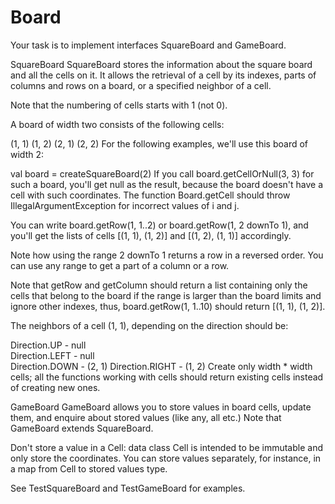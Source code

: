 # Board
Your task is to implement interfaces SquareBoard and GameBoard.

SquareBoard
SquareBoard stores the information about the square board and all the cells on it. It allows the retrieval of a cell by its indexes, parts of columns and rows on a board, or a specified neighbor of a cell.

Note that the numbering of cells starts with 1 (not 0).

A board of width two consists of the following cells:

(1, 1) (1, 2)
(2, 1) (2, 2)
For the following examples, we'll use this board of width 2:

val board = createSquareBoard(2)
If you call board.getCellOrNull(3, 3) for such a board, you'll get null as the result, because the board doesn't have a cell with such coordinates. The function Board.getCell should throw IllegalArgumentException for incorrect values of i and j.

You can write board.getRow(1, 1..2) or board.getRow(1, 2 downTo 1), and you'll get the lists of cells [(1, 1), (1, 2)] and [(1, 2), (1, 1)] accordingly.

Note how using the range 2 downTo 1 returns a row in a reversed order. You can use any range to get a part of a column or a row.

Note that getRow and getColumn should return a list containing only the cells that belong to the board if the range is larger than the board limits and ignore other indexes, thus, board.getRow(1, 1..10) should return [(1, 1), (1, 2)].

The neighbors of a cell (1, 1), depending on the direction should be:

Direction.UP - null     
Direction.LEFT - null     
Direction.DOWN - (2, 1)
Direction.RIGHT - (1, 2)
Create only width * width cells; all the functions working with cells should return existing cells instead of creating new ones.

GameBoard
GameBoard allows you to store values in board cells, update them, and enquire about stored values (like any, all etc.) Note that GameBoard extends SquareBoard.

Don't store a value in a Cell: data class Cell is intended to be immutable and only store the coordinates. You can store values separately, for instance, in a map from Cell to stored values type.

See TestSquareBoard and TestGameBoard for examples.